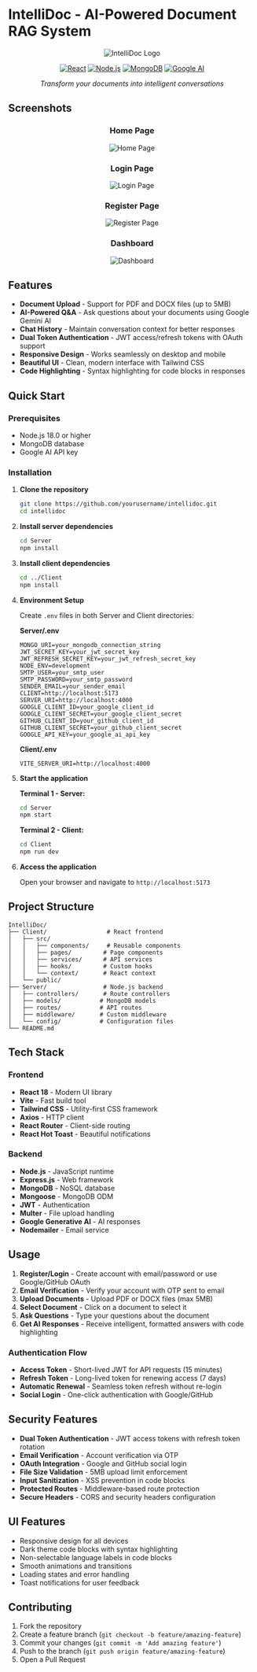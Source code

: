 # IntelliDoc - AI-Powered Document RAG System

<div align="center">

![IntelliDoc Logo](https://img.shields.io/badge/IntelliDoc-AI%20Document%20Assistant-blue?style=for-the-badge&logo=openai)

[![React](https://img.shields.io/badge/React-18.0+-61DAFB?style=flat&logo=react)](https://reactjs.org/)
[![Node.js](https://img.shields.io/badge/Node.js-18.0+-339933?style=flat&logo=node.js)](https://nodejs.org/)
[![MongoDB](https://img.shields.io/badge/MongoDB-Database-47A248?style=flat&logo=mongodb)](https://mongodb.com/)
[![Google AI](https://img.shields.io/badge/Google%20AI-Gemini-4285F4?style=flat&logo=google)](https://ai.google.dev/)

*Transform your documents into intelligent conversations*

</div>

## Screenshots

<div align="center">

### Home Page
![Home Page](./public/home.png)

### Login Page
![Login Page](./public/login.png)

### Register Page
![Register Page](./public/register.png)

### Dashboard
![Dashboard](./public/dashboard.png)

</div>

## Features

- **Document Upload** - Support for PDF and DOCX files (up to 5MB)
- **AI-Powered Q&A** - Ask questions about your documents using Google Gemini AI
- **Chat History** - Maintain conversation context for better responses
- **Dual Token Authentication** - JWT access/refresh tokens with OAuth support
- **Responsive Design** - Works seamlessly on desktop and mobile
- **Beautiful UI** - Clean, modern interface with Tailwind CSS
- **Code Highlighting** - Syntax highlighting for code blocks in responses

## Quick Start

### Prerequisites

- Node.js 18.0 or higher
- MongoDB database
- Google AI API key

### Installation

1. **Clone the repository**
   ```bash
   git clone https://github.com/yourusername/intellidoc.git
   cd intellidoc
   ```

2. **Install server dependencies**
   ```bash
   cd Server
   npm install
   ```

3. **Install client dependencies**
   ```bash
   cd ../Client
   npm install
   ```

4. **Environment Setup**

   Create `.env` files in both Server and Client directories:

   **Server/.env**
   ```env
   MONGO_URI=your_mongodb_connection_string
   JWT_SECRET_KEY=your_jwt_secret_key
   JWT_REFRESH_SECRET_KEY=your_jwt_refresh_secret_key
   NODE_ENV=development
   SMTP_USER=your_smtp_user
   SMTP_PASSWORD=your_smtp_password
   SENDER_EMAIL=your_sender_email
   CLIENT=http://localhost:5173
   SERVER_URI=http://localhost:4000
   GOOGLE_CLIENT_ID=your_google_client_id
   GOOGLE_CLIENT_SECRET=your_google_client_secret
   GITHUB_CLIENT_ID=your_github_client_id
   GITHUB_CLIENT_SECRET=your_github_client_secret
   GOOGLE_API_KEY=your_google_ai_api_key
   ```

   **Client/.env**
   ```env
   VITE_SERVER_URI=http://localhost:4000
   ```

5. **Start the application**

   **Terminal 1 - Server:**
   ```bash
   cd Server
   npm start
   ```

   **Terminal 2 - Client:**
   ```bash
   cd Client
   npm run dev
   ```

6. **Access the application**
   
   Open your browser and navigate to `http://localhost:5173`

## Project Structure

```
IntelliDoc/
├── Client/                 # React frontend
│   ├── src/
│   │   ├── components/     # Reusable components
│   │   ├── pages/         # Page components
│   │   ├── services/      # API services
│   │   ├── hooks/         # Custom hooks
│   │   └── context/       # React context
│   └── public/
├── Server/                # Node.js backend
│   ├── controllers/       # Route controllers
│   ├── models/           # MongoDB models
│   ├── routes/           # API routes
│   ├── middleware/       # Custom middleware
│   └── config/           # Configuration files
└── README.md
```

## Tech Stack

### Frontend
- **React 18** - Modern UI library
- **Vite** - Fast build tool
- **Tailwind CSS** - Utility-first CSS framework
- **Axios** - HTTP client
- **React Router** - Client-side routing
- **React Hot Toast** - Beautiful notifications

### Backend
- **Node.js** - JavaScript runtime
- **Express.js** - Web framework
- **MongoDB** - NoSQL database
- **Mongoose** - MongoDB ODM
- **JWT** - Authentication
- **Multer** - File upload handling
- **Google Generative AI** - AI responses
- **Nodemailer** - Email service

## Usage

1. **Register/Login** - Create account with email/password or use Google/GitHub OAuth
2. **Email Verification** - Verify your account with OTP sent to email
3. **Upload Documents** - Upload PDF or DOCX files (max 5MB)
4. **Select Document** - Click on a document to select it
5. **Ask Questions** - Type your questions about the document
6. **Get AI Responses** - Receive intelligent, formatted answers with code highlighting

### Authentication Flow
- **Access Token** - Short-lived JWT for API requests (15 minutes)
- **Refresh Token** - Long-lived token for renewing access (7 days)
- **Automatic Renewal** - Seamless token refresh without re-login
- **Social Login** - One-click authentication with Google/GitHub

## Security Features

- **Dual Token Authentication** - JWT access tokens with refresh token rotation
- **Email Verification** - Account verification via OTP
- **OAuth Integration** - Google and GitHub social login
- **File Size Validation** - 5MB upload limit enforcement
- **Input Sanitization** - XSS prevention in code blocks
- **Protected Routes** - Middleware-based route protection
- **Secure Headers** - CORS and security headers configuration

## UI Features

- Responsive design for all devices
- Dark theme code blocks with syntax highlighting
- Non-selectable language labels in code blocks
- Smooth animations and transitions
- Loading states and error handling
- Toast notifications for user feedback

## Contributing

1. Fork the repository
2. Create a feature branch (`git checkout -b feature/amazing-feature`)
3. Commit your changes (`git commit -m 'Add amazing feature'`)
4. Push to the branch (`git push origin feature/amazing-feature`)
5. Open a Pull Request

